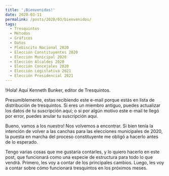 ```yaml
---
title: '¡Bienvenidos!'
date: 2020-03-11
permalink: /posts/2020/03/bienvenidos/
tags:
  - Tresquintos
  - Métodos
  - Gráficos
  - Datos
  - Plebiscito Nacional 2020
  - Elección Constituyentes 2020
  - Elección Municipal 2020
  - Elección Alcaldes 2020
  - Elección Concejales 2020
  - Elección Legislativa 2021
  - Elección Presidencial 2021
---
```



!Hola! Aquí Kenneth Bunker, editor de Tresquintos.


Presumiblemente, estas recibiendo este e-mail porque estás en lista de distribución de tresquintos. Si eres un miembro antiguo, puedes actualizar los datos de tu suscripción aquí; o si por algún motivo este e-mail te llegó por error, puedes anular tu suscripción aquí.

Bueno, vamos a los nuestro! Nos volvemos a encontrar. Si bien tenía la intención de volver a las canchas para las elecciones municipales de 2020, la puesta en marcha del proceso constituyente me obligó a hacerlo antes de lo esperado.

Tengo varias cosas que me gustaría contarles, y lo quiero hacerlo en este post, que funcionará como una especie de estructura para todo lo que vendrá. Primero, les voy a contar de los principales cambios. Luego, les voy a contar sobre cómo funcionará tresquintos en los próximos meses.
